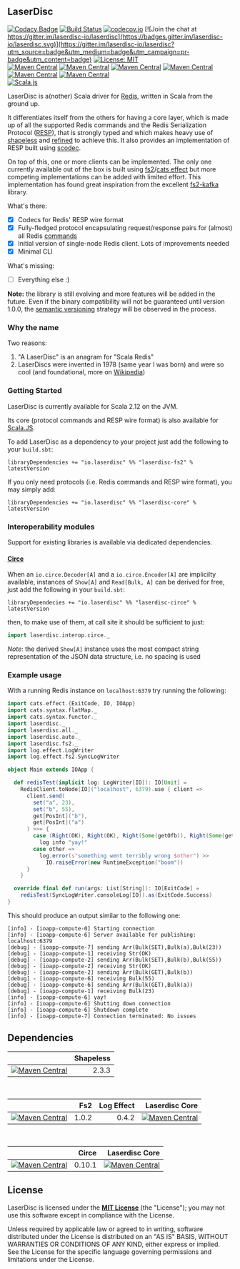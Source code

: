 ## LaserDisc

[![Codacy Badge](https://api.codacy.com/project/badge/Grade/d548a2d7facc4e42b422940dbf5c8382)](https://app.codacy.com/app/barambani/laserdisc?utm_source=github.com&utm_medium=referral&utm_content=laserdisc-io/laserdisc&utm_campaign=Badge_Grade_Dashboard)
[![Build Status](https://travis-ci.org/laserdisc-io/laserdisc.svg?branch=master)](https://travis-ci.org/laserdisc-io/laserdisc)
[![codecov.io](https://codecov.io/github/laserdisc-io/laserdisc/coverage.svg?branch=master)](https://codecov.io/github/laserdisc-io/laserdisc?branch=master)
[![Join the chat at https://gitter.im/laserdisc-io/laserdisc](https://badges.gitter.im/laserdisc-io/laserdisc.svg)](https://gitter.im/laserdisc-io/laserdisc?utm_source=badge&utm_medium=badge&utm_campaign=pr-badge&utm_content=badge)
[![License: MIT](https://img.shields.io/badge/License-MIT-yellow.svg)](https://opensource.org/licenses/MIT)
<br>
[![Maven Central](https://img.shields.io/maven-central/v/io.laserdisc/laserdisc-core_2.12.svg?label=laserdisc-core&colorB=orange)](https://index.scala-lang.org/laserdisc-io/laserdisc/laserdisc-core)
[![Maven Central](https://img.shields.io/maven-central/v/io.laserdisc/laserdisc-core_2.12.svg?label=laserdisc-core%20docs&colorB=orange)](https://javadoc.io/doc/io.laserdisc/laserdisc-core_2.12)
[![Maven Central](https://img.shields.io/maven-central/v/io.laserdisc/laserdisc-fs2_2.12.svg?label=laserdisc-fs2&colorB=blue)](https://index.scala-lang.org/laserdisc-io/laserdisc/laserdisc-fs2)
[![Maven Central](https://img.shields.io/maven-central/v/io.laserdisc/laserdisc-fs2_2.12.svg?label=laserdisc-fs2%20docs&colorB=blue)](https://javadoc.io/doc/io.laserdisc/laserdisc-fs2_2.12)
[![Maven Central](https://img.shields.io/maven-central/v/io.laserdisc/laserdisc-circe_2.12.svg?label=laserdisc-circe&colorB=darkgreen)](https://index.scala-lang.org/laserdisc-io/laserdisc/laserdisc-circe)
[![Maven Central](https://img.shields.io/maven-central/v/io.laserdisc/laserdisc-circe_2.12.svg?label=laserdisc-circe%20docs&colorB=darkgreen)](https://javadoc.io/doc/io.laserdisc/laserdisc-circe_2.12)
<br>
[![Scala.js](http://scala-js.org/assets/badges/scalajs-0.6.17.svg)](http://scala-js.org)

LaserDisc is a(nother) Scala driver for [Redis](https://redis.io/), written in Scala from the ground up.

It differentiates itself from the others for having a core layer, which is made up of all the supported Redis commands
and the Redis Serialization Protocol ([RESP](https://redis.io/topics/protocol)), that is strongly typed and which makes
heavy use of [shapeless](https://github.com/milessabin/shapeless) and [refined](https://github.com/fthomas/refined) to
achieve this. It also provides an implementation of RESP built using [scodec](http://scodec.org/).

On top of this, one or more clients can be implemented. The only one currently available out of the box is built using
[fs2](https://functional-streams-for-scala.github.io/fs2/)/[cats effect](https://typelevel.org/cats-effect/) but
more competing implementations can be added with limited effort. This implementation has found great inspiration from
the excellent [fs2-kafka](https://github.com/Spinoco/fs2-kafka/) library.

What's there:
- [x] Codecs for Redis' RESP wire format
- [x] Fully-fledged protocol encapsulating request/response pairs for (almost) all Redis [commands](https://redis.io/commands)
- [x] Initial version of single-node Redis client. Lots of improvements needed
- [x] Minimal CLI

What's missing:
- [ ] Everything else :)

**Note:** the library is still evolving and more features will be added in the future. Even if the binary compatibility will not be guaranteed until version 1.0.0, the [semantic versioning](https://semver.org/) strategy will be observed in the process.

### Why the name

Two reasons:
1. "A LaserDisc" is an anagram for "Scala Redis"
2. LaserDiscs were invented in 1978 (same year I was born) and were so cool (and foundational, more on [Wikipedia](https://en.wikipedia.org/wiki/LaserDisc))

### Getting Started

LaserDisc is currently available for Scala 2.12 on the JVM.

Its core (protocol commands and RESP wire format) is also available for [Scala.JS](http://www.scala-js.org/).

To add LaserDisc as a dependency to your project just add the following to your `build.sbt`:
```
libraryDependencies += "io.laserdisc" %% "laserdisc-fs2" % latestVersion
```

If you only need protocols (i.e. Redis commands and RESP wire format), you may simply add:
```
libraryDependencies += "io.laserdisc" %% "laserdisc-core" % latestVersion
```

### Interoperability modules

Support for existing libraries is available via dedicated dependencies.

#### [Circe](https://circe.github.io/circe/)

When an `io.circe.Decoder[A]` and a `io.circe.Encoder[A]` are implicilty available,
instances of `Show[A]` and `Read[Bulk, A]` can be derived for free,
just add the following in your `build.sbt`:

```
libraryDependecies += "io.laserdisc" %% "laserdisc-circe" % latestVersion 
```

then, to make use of them, at call site it should be sufficient to just:

```scala
import laserdisc.interop.circe._
```

*Note*: the derived `Show[A]` instance uses the most compact string representation
of the JSON data structure, i.e. no spacing is used

### Example usage
With a running Redis instance on `localhost:6379` try running the following:
```scala
import cats.effect.{ExitCode, IO, IOApp}
import cats.syntax.flatMap._
import cats.syntax.functor._
import laserdisc._
import laserdisc.all._
import laserdisc.auto._
import laserdisc.fs2._
import log.effect.LogWriter
import log.effect.fs2.SyncLogWriter

object Main extends IOApp {

  def redisTest(implicit log: LogWriter[IO]): IO[Unit] =
    RedisClient.toNode[IO]("localhost", 6379).use { client =>
      client.send(
        set("a", 23),
        set("b", 55),
        get[PosInt]("b"),
        get[PosInt]("a")
      ) >>= {
        case (Right(OK), Right(OK), Right(Some(getOfb)), Right(Some(getOfa))) if getOfb.value == 55 && getOfa.value == 23 =>
          log info "yay!"
        case other =>
          log.error(s"something went terribly wrong $other") >>
            IO.raiseError(new RuntimeException("boom"))
      }
    }

  override final def run(args: List[String]): IO[ExitCode] =
    redisTest(SyncLogWriter.consoleLog[IO]).as(ExitCode.Success)
}
```

This should produce an output similar to the following one:
```
[info] - [ioapp-compute-0] Starting connection
[info] - [ioapp-compute-6] Server available for publishing: localhost:6379
[debug] - [ioapp-compute-7] sending Arr(Bulk(SET),Bulk(a),Bulk(23))
[debug] - [ioapp-compute-1] receiving Str(OK)
[debug] - [ioapp-compute-2] sending Arr(Bulk(SET),Bulk(b),Bulk(55))
[debug] - [ioapp-compute-2] receiving Str(OK)
[debug] - [ioapp-compute-2] sending Arr(Bulk(GET),Bulk(b))
[debug] - [ioapp-compute-6] receiving Bulk(55)
[debug] - [ioapp-compute-6] sending Arr(Bulk(GET),Bulk(a))
[debug] - [ioapp-compute-1] receiving Bulk(23)
[info] - [ioapp-compute-6] yay!
[info] - [ioapp-compute-6] Shutting down connection
[info] - [ioapp-compute-6] Shutdown complete
[info] - [ioapp-compute-7] Connection terminated: No issues
```

## Dependencies

|      | Shapeless |
| ----:| ---------:|
| [![Maven Central](https://img.shields.io/maven-central/v/io.laserdisc/laserdisc-core_2.12.svg?label=laserdisc%20core&colorB=orange)](https://index.scala-lang.org/laserdisc-io/laserdisc/laserdisc-core) | 2.3.3 |

<br>

|      | Fs2 | Log Effect | Laserdisc Core |
| ----:| ---:| ----------:| --------------:|
| [![Maven Central](https://img.shields.io/maven-central/v/io.laserdisc/laserdisc-fs2_2.12.svg?label=laserdisc%20fs2&colorB=blue)](https://index.scala-lang.org/laserdisc-io/laserdisc/laserdisc-fs2) | 1.0.2 | 0.4.2 | [![Maven Central](https://img.shields.io/maven-central/v/io.laserdisc/laserdisc-core_2.12.svg?label=%20&colorB=orange)](https://index.scala-lang.org/laserdisc-io/laserdisc/laserdisc-core) |

<br>

|      | Circe | Laserdisc Core |
| ----:| -----:| --------------:|
| [![Maven Central](https://img.shields.io/maven-central/v/io.laserdisc/laserdisc-circe_2.12.svg?label=laserdisc%20circe&colorB=darkgreen)](https://index.scala-lang.org/laserdisc-io/laserdisc/laserdisc-circe) | 0.10.1 | [![Maven Central](https://img.shields.io/maven-central/v/io.laserdisc/laserdisc-core_2.12.svg?label=%20&colorB=orange)](https://index.scala-lang.org/laserdisc-io/laserdisc/laserdisc-core) |

## License

LaserDisc is licensed under the **[MIT License](LICENSE)** (the "License"); you may not use this software except in
compliance with the License.

Unless required by applicable law or agreed to in writing, software distributed under the License is distributed on an
"AS IS" BASIS, WITHOUT WARRANTIES OR CONDITIONS OF ANY KIND, either express or implied.
See the License for the specific language governing permissions and limitations under the License.
